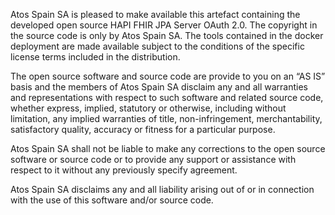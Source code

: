 Atos Spain SA is pleased to make available this artefact containing the developed open source HAPI FHIR JPA Server OAuth 2.0.
The copyright in the source code is only by Atos Spain SA. The tools contained in the docker deployment are made available subject to the conditions of the specific license terms included in the distribution.

The open source software and source code are provide to you on an “AS IS” basis and the members of Atos Spain SA disclaim any and all warranties and representations with respect to such software and related source code, whether express, implied, statutory or otherwise, including without limitation, any implied warranties of title, non-infringement, merchantability, satisfactory quality, accuracy or fitness for a particular purpose.

Atos Spain SA shall not be liable to make any corrections to the open source software or source code or to provide any support or assistance with respect to it without any previously specify agreement.

Atos Spain SA disclaims any and all liability arising out of or in connection with the use of this software and/or source code.
